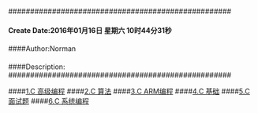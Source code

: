 ###################################################
#### Create Date:2016年01月16日 星期六 10时44分31秒
####
####Author:Norman
####
####Description: 
###################################################

####[1.C 高级编程](./c_advanced)
####[2.C 算法](./c_algorithm)
####[3.C ARM编程](./c_arm)
####[4.C 基础](./c_base)
####[5.C 面试题](./c_job)
####[6.C 系统编程](./c_system)

